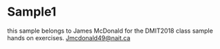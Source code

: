 # Sample1
this sample belongs to James McDonald for the DMIT2018 class sample hands on exercises.
Jmcdonald49@nait.ca
